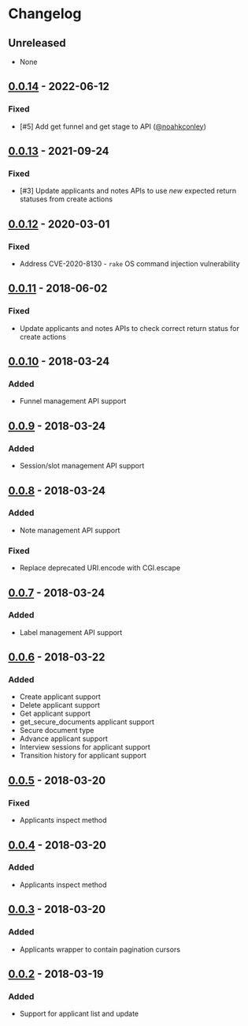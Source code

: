 # Changelog

## Unreleased
- None

## [0.0.14](releases/tag/v0.0.14) - 2022-06-12
### Fixed
- [#5] Add get funnel and get stage to API ([@noahkconley][])

## [0.0.13](releases/tag/v0.0.13) - 2021-09-24
### Fixed
- [#3] Update applicants and notes APIs to use *new* expected return statuses from create actions

## [0.0.12](releases/tag/v0.0.12) - 2020-03-01
### Fixed
- Address CVE-2020-8130 - `rake` OS command injection vulnerability

## [0.0.11](releases/tag/v0.0.11) - 2018-06-02
### Fixed
- Update applicants and notes APIs to check correct return status for create actions

## [0.0.10](releases/tag/v0.0.10) - 2018-03-24
### Added
- Funnel management API support

## [0.0.9](releases/tag/v0.0.9) - 2018-03-24
### Added
- Session/slot management API support

## [0.0.8](releases/tag/v0.0.8) - 2018-03-24
### Added
- Note management API support 
### Fixed
- Replace deprecated URI.encode with CGI.escape

## [0.0.7](releases/tag/v0.0.7) - 2018-03-24
### Added
- Label management API support 

## [0.0.6](releases/tag/v0.0.6) - 2018-03-22
### Added
- Create applicant support
- Delete applicant support
- Get applicant support
- get_secure_documents applicant support
- Secure document type
- Advance applicant support
- Interview sessions for applicant support
- Transition history for applicant support

## [0.0.5](releases/tag/v0.0.5) - 2018-03-20
### Fixed
- Applicants inspect method

## [0.0.4](releases/tag/v0.0.4) - 2018-03-20
### Added
- Applicants inspect method

## [0.0.3](releases/tag/v0.0.3) - 2018-03-20
### Added
- Applicants wrapper to contain pagination cursors

## [0.0.2](releases/tag/v0.0.2) - 2018-03-19
### Added
- Support for applicant list and update

[@noahkconley]: https://github.com/noahkconley
